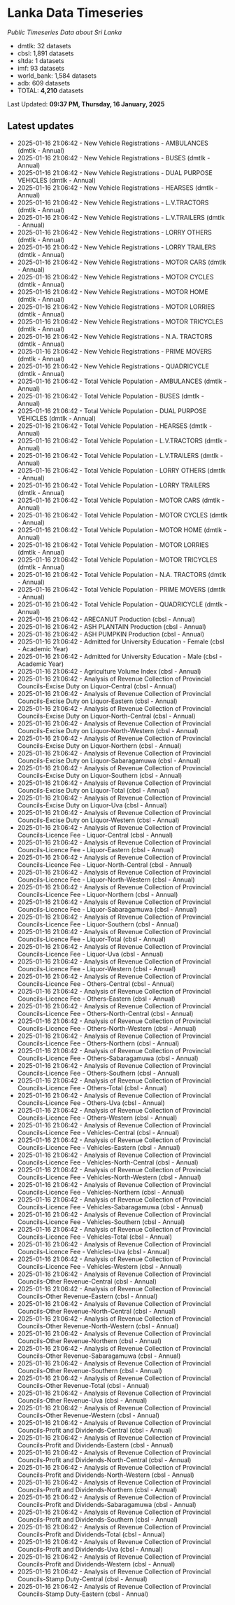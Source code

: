 # Lanka Data Timeseries
*Public Timeseries Data about Sri Lanka*

* dmtlk: 32 datasets
* cbsl: 1,891 datasets
* sltda: 1 datasets
* imf: 93 datasets
* world_bank: 1,584 datasets
* adb: 609 datasets
* TOTAL: **4,210** datasets

Last Updated: **09:37 PM, Thursday, 16 January, 2025**

## Latest updates

* 2025-01-16 21:06:42 - New Vehicle Registrations - AMBULANCES (dmtlk - Annual)
* 2025-01-16 21:06:42 - New Vehicle Registrations - BUSES (dmtlk - Annual)
* 2025-01-16 21:06:42 - New Vehicle Registrations - DUAL PURPOSE VEHICLES (dmtlk - Annual)
* 2025-01-16 21:06:42 - New Vehicle Registrations - HEARSES (dmtlk - Annual)
* 2025-01-16 21:06:42 - New Vehicle Registrations - L.V.TRACTORS (dmtlk - Annual)
* 2025-01-16 21:06:42 - New Vehicle Registrations - L.V.TRAILERS (dmtlk - Annual)
* 2025-01-16 21:06:42 - New Vehicle Registrations - LORRY OTHERS (dmtlk - Annual)
* 2025-01-16 21:06:42 - New Vehicle Registrations - LORRY TRAILERS (dmtlk - Annual)
* 2025-01-16 21:06:42 - New Vehicle Registrations - MOTOR CARS (dmtlk - Annual)
* 2025-01-16 21:06:42 - New Vehicle Registrations - MOTOR CYCLES (dmtlk - Annual)
* 2025-01-16 21:06:42 - New Vehicle Registrations - MOTOR HOME (dmtlk - Annual)
* 2025-01-16 21:06:42 - New Vehicle Registrations - MOTOR LORRIES (dmtlk - Annual)
* 2025-01-16 21:06:42 - New Vehicle Registrations - MOTOR TRICYCLES (dmtlk - Annual)
* 2025-01-16 21:06:42 - New Vehicle Registrations - N.A. TRACTORS (dmtlk - Annual)
* 2025-01-16 21:06:42 - New Vehicle Registrations - PRIME MOVERS (dmtlk - Annual)
* 2025-01-16 21:06:42 - New Vehicle Registrations - QUADRICYCLE (dmtlk - Annual)
* 2025-01-16 21:06:42 - Total Vehicle Population - AMBULANCES (dmtlk - Annual)
* 2025-01-16 21:06:42 - Total Vehicle Population - BUSES (dmtlk - Annual)
* 2025-01-16 21:06:42 - Total Vehicle Population - DUAL PURPOSE VEHICLES (dmtlk - Annual)
* 2025-01-16 21:06:42 - Total Vehicle Population - HEARSES (dmtlk - Annual)
* 2025-01-16 21:06:42 - Total Vehicle Population - L.V.TRACTORS (dmtlk - Annual)
* 2025-01-16 21:06:42 - Total Vehicle Population - L.V.TRAILERS (dmtlk - Annual)
* 2025-01-16 21:06:42 - Total Vehicle Population - LORRY OTHERS (dmtlk - Annual)
* 2025-01-16 21:06:42 - Total Vehicle Population - LORRY TRAILERS (dmtlk - Annual)
* 2025-01-16 21:06:42 - Total Vehicle Population - MOTOR CARS (dmtlk - Annual)
* 2025-01-16 21:06:42 - Total Vehicle Population - MOTOR CYCLES (dmtlk - Annual)
* 2025-01-16 21:06:42 - Total Vehicle Population - MOTOR HOME (dmtlk - Annual)
* 2025-01-16 21:06:42 - Total Vehicle Population - MOTOR LORRIES (dmtlk - Annual)
* 2025-01-16 21:06:42 - Total Vehicle Population - MOTOR TRICYCLES (dmtlk - Annual)
* 2025-01-16 21:06:42 - Total Vehicle Population - N.A. TRACTORS (dmtlk - Annual)
* 2025-01-16 21:06:42 - Total Vehicle Population - PRIME MOVERS (dmtlk - Annual)
* 2025-01-16 21:06:42 - Total Vehicle Population - QUADRICYCLE (dmtlk - Annual)
* 2025-01-16 21:06:42 - ARECANUT Production (cbsl - Annual)
* 2025-01-16 21:06:42 - ASH PLANTAIN Production (cbsl - Annual)
* 2025-01-16 21:06:42 - ASH PUMPKIN Production (cbsl - Annual)
* 2025-01-16 21:06:42 - Admitted for University Education - Female (cbsl - Academic Year)
* 2025-01-16 21:06:42 - Admitted for University Education - Male (cbsl - Academic Year)
* 2025-01-16 21:06:42 - Agriculture Volume Index (cbsl - Annual)
* 2025-01-16 21:06:42 - Analysis of Revenue Collection of Provincial Councils-Excise Duty on Liquor-Central (cbsl - Annual)
* 2025-01-16 21:06:42 - Analysis of Revenue Collection of Provincial Councils-Excise Duty on Liquor-Eastern (cbsl - Annual)
* 2025-01-16 21:06:42 - Analysis of Revenue Collection of Provincial Councils-Excise Duty on Liquor-North-Central (cbsl - Annual)
* 2025-01-16 21:06:42 - Analysis of Revenue Collection of Provincial Councils-Excise Duty on Liquor-North-Western (cbsl - Annual)
* 2025-01-16 21:06:42 - Analysis of Revenue Collection of Provincial Councils-Excise Duty on Liquor-Northern (cbsl - Annual)
* 2025-01-16 21:06:42 - Analysis of Revenue Collection of Provincial Councils-Excise Duty on Liquor-Sabaragamuwa (cbsl - Annual)
* 2025-01-16 21:06:42 - Analysis of Revenue Collection of Provincial Councils-Excise Duty on Liquor-Southern (cbsl - Annual)
* 2025-01-16 21:06:42 - Analysis of Revenue Collection of Provincial Councils-Excise Duty on Liquor-Total (cbsl - Annual)
* 2025-01-16 21:06:42 - Analysis of Revenue Collection of Provincial Councils-Excise Duty on Liquor-Uva (cbsl - Annual)
* 2025-01-16 21:06:42 - Analysis of Revenue Collection of Provincial Councils-Excise Duty on Liquor-Western (cbsl - Annual)
* 2025-01-16 21:06:42 - Analysis of Revenue Collection of Provincial Councils-Licence Fee - Liquor-Central (cbsl - Annual)
* 2025-01-16 21:06:42 - Analysis of Revenue Collection of Provincial Councils-Licence Fee - Liquor-Eastern (cbsl - Annual)
* 2025-01-16 21:06:42 - Analysis of Revenue Collection of Provincial Councils-Licence Fee - Liquor-North-Central (cbsl - Annual)
* 2025-01-16 21:06:42 - Analysis of Revenue Collection of Provincial Councils-Licence Fee - Liquor-North-Western (cbsl - Annual)
* 2025-01-16 21:06:42 - Analysis of Revenue Collection of Provincial Councils-Licence Fee - Liquor-Northern (cbsl - Annual)
* 2025-01-16 21:06:42 - Analysis of Revenue Collection of Provincial Councils-Licence Fee - Liquor-Sabaragamuwa (cbsl - Annual)
* 2025-01-16 21:06:42 - Analysis of Revenue Collection of Provincial Councils-Licence Fee - Liquor-Southern (cbsl - Annual)
* 2025-01-16 21:06:42 - Analysis of Revenue Collection of Provincial Councils-Licence Fee - Liquor-Total (cbsl - Annual)
* 2025-01-16 21:06:42 - Analysis of Revenue Collection of Provincial Councils-Licence Fee - Liquor-Uva (cbsl - Annual)
* 2025-01-16 21:06:42 - Analysis of Revenue Collection of Provincial Councils-Licence Fee - Liquor-Western (cbsl - Annual)
* 2025-01-16 21:06:42 - Analysis of Revenue Collection of Provincial Councils-Licence Fee - Others-Central (cbsl - Annual)
* 2025-01-16 21:06:42 - Analysis of Revenue Collection of Provincial Councils-Licence Fee - Others-Eastern (cbsl - Annual)
* 2025-01-16 21:06:42 - Analysis of Revenue Collection of Provincial Councils-Licence Fee - Others-North-Central (cbsl - Annual)
* 2025-01-16 21:06:42 - Analysis of Revenue Collection of Provincial Councils-Licence Fee - Others-North-Western (cbsl - Annual)
* 2025-01-16 21:06:42 - Analysis of Revenue Collection of Provincial Councils-Licence Fee - Others-Northern (cbsl - Annual)
* 2025-01-16 21:06:42 - Analysis of Revenue Collection of Provincial Councils-Licence Fee - Others-Sabaragamuwa (cbsl - Annual)
* 2025-01-16 21:06:42 - Analysis of Revenue Collection of Provincial Councils-Licence Fee - Others-Southern (cbsl - Annual)
* 2025-01-16 21:06:42 - Analysis of Revenue Collection of Provincial Councils-Licence Fee - Others-Total (cbsl - Annual)
* 2025-01-16 21:06:42 - Analysis of Revenue Collection of Provincial Councils-Licence Fee - Others-Uva (cbsl - Annual)
* 2025-01-16 21:06:42 - Analysis of Revenue Collection of Provincial Councils-Licence Fee - Others-Western (cbsl - Annual)
* 2025-01-16 21:06:42 - Analysis of Revenue Collection of Provincial Councils-Licence Fee - Vehicles-Central (cbsl - Annual)
* 2025-01-16 21:06:42 - Analysis of Revenue Collection of Provincial Councils-Licence Fee - Vehicles-Eastern (cbsl - Annual)
* 2025-01-16 21:06:42 - Analysis of Revenue Collection of Provincial Councils-Licence Fee - Vehicles-North-Central (cbsl - Annual)
* 2025-01-16 21:06:42 - Analysis of Revenue Collection of Provincial Councils-Licence Fee - Vehicles-North-Western (cbsl - Annual)
* 2025-01-16 21:06:42 - Analysis of Revenue Collection of Provincial Councils-Licence Fee - Vehicles-Northern (cbsl - Annual)
* 2025-01-16 21:06:42 - Analysis of Revenue Collection of Provincial Councils-Licence Fee - Vehicles-Sabaragamuwa (cbsl - Annual)
* 2025-01-16 21:06:42 - Analysis of Revenue Collection of Provincial Councils-Licence Fee - Vehicles-Southern (cbsl - Annual)
* 2025-01-16 21:06:42 - Analysis of Revenue Collection of Provincial Councils-Licence Fee - Vehicles-Total (cbsl - Annual)
* 2025-01-16 21:06:42 - Analysis of Revenue Collection of Provincial Councils-Licence Fee - Vehicles-Uva (cbsl - Annual)
* 2025-01-16 21:06:42 - Analysis of Revenue Collection of Provincial Councils-Licence Fee - Vehicles-Western (cbsl - Annual)
* 2025-01-16 21:06:42 - Analysis of Revenue Collection of Provincial Councils-Other Revenue-Central (cbsl - Annual)
* 2025-01-16 21:06:42 - Analysis of Revenue Collection of Provincial Councils-Other Revenue-Eastern (cbsl - Annual)
* 2025-01-16 21:06:42 - Analysis of Revenue Collection of Provincial Councils-Other Revenue-North-Central (cbsl - Annual)
* 2025-01-16 21:06:42 - Analysis of Revenue Collection of Provincial Councils-Other Revenue-North-Western (cbsl - Annual)
* 2025-01-16 21:06:42 - Analysis of Revenue Collection of Provincial Councils-Other Revenue-Northern (cbsl - Annual)
* 2025-01-16 21:06:42 - Analysis of Revenue Collection of Provincial Councils-Other Revenue-Sabaragamuwa (cbsl - Annual)
* 2025-01-16 21:06:42 - Analysis of Revenue Collection of Provincial Councils-Other Revenue-Southern (cbsl - Annual)
* 2025-01-16 21:06:42 - Analysis of Revenue Collection of Provincial Councils-Other Revenue-Total (cbsl - Annual)
* 2025-01-16 21:06:42 - Analysis of Revenue Collection of Provincial Councils-Other Revenue-Uva (cbsl - Annual)
* 2025-01-16 21:06:42 - Analysis of Revenue Collection of Provincial Councils-Other Revenue-Western (cbsl - Annual)
* 2025-01-16 21:06:42 - Analysis of Revenue Collection of Provincial Councils-Profit and Dividends-Central (cbsl - Annual)
* 2025-01-16 21:06:42 - Analysis of Revenue Collection of Provincial Councils-Profit and Dividends-Eastern (cbsl - Annual)
* 2025-01-16 21:06:42 - Analysis of Revenue Collection of Provincial Councils-Profit and Dividends-North-Central (cbsl - Annual)
* 2025-01-16 21:06:42 - Analysis of Revenue Collection of Provincial Councils-Profit and Dividends-North-Western (cbsl - Annual)
* 2025-01-16 21:06:42 - Analysis of Revenue Collection of Provincial Councils-Profit and Dividends-Northern (cbsl - Annual)
* 2025-01-16 21:06:42 - Analysis of Revenue Collection of Provincial Councils-Profit and Dividends-Sabaragamuwa (cbsl - Annual)
* 2025-01-16 21:06:42 - Analysis of Revenue Collection of Provincial Councils-Profit and Dividends-Southern (cbsl - Annual)
* 2025-01-16 21:06:42 - Analysis of Revenue Collection of Provincial Councils-Profit and Dividends-Total (cbsl - Annual)
* 2025-01-16 21:06:42 - Analysis of Revenue Collection of Provincial Councils-Profit and Dividends-Uva (cbsl - Annual)
* 2025-01-16 21:06:42 - Analysis of Revenue Collection of Provincial Councils-Profit and Dividends-Western (cbsl - Annual)
* 2025-01-16 21:06:42 - Analysis of Revenue Collection of Provincial Councils-Stamp Duty-Central (cbsl - Annual)
* 2025-01-16 21:06:42 - Analysis of Revenue Collection of Provincial Councils-Stamp Duty-Eastern (cbsl - Annual)